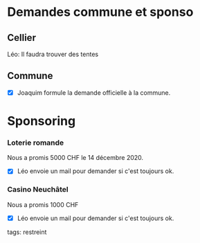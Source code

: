 # Demandes commune et sponso

## Cellier

Léo: Il faudra trouver des tentes

## Commune

- [x] Joaquim formule la demande officielle à la commune.

# Sponsoring

### Loterie romande

Nous a promis 5000 CHF le 14 décembre 2020.

- [x] Léo envoie un mail pour demander si c'est toujours ok.

### Casino Neuchâtel

Nous a promis 1000 CHF

- [x] Léo envoie un mail pour demander si c'est toujours ok.



tags: restreint
